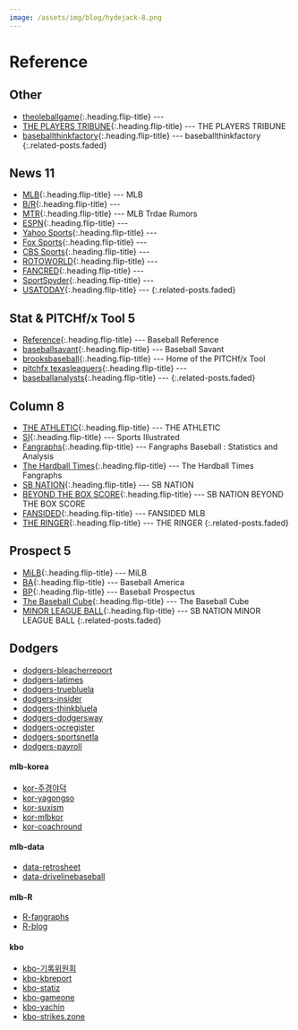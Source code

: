 ```yaml
---
image: /assets/img/blog/hydejack-8.png
---
```


# Reference

## Other
* [theoleballgame]{:.heading.flip-title} ---
* [THE PLAYERS TRIBUNE]{:.heading.flip-title} --- THE PLAYERS TRIBUNE
* [baseballthinkfactory]{:.heading.flip-title} --- baseballthinkfactory
{:.related-posts.faded}

[theoleballgame]: http://www.theoleballgame.com
[THE PLAYERS TRIBUNE]: https://www.theplayerstribune.com/en-us/sports/baseball
[baseballthinkfactory]: http://www.baseballthinkfactory.org/

## News 11
* [MLB]{:.heading.flip-title} --- MLB
* [B/R]{:.heading.flip-title} ---
* [MTR]{:.heading.flip-title} --- MLB Trdae Rumors
* [ESPN]{:.heading.flip-title} ---
* [Yahoo Sports]{:.heading.flip-title} ---
* [Fox Sports]{:.heading.flip-title} ---
* [CBS Sports]{:.heading.flip-title} ---
* [ROTOWORLD]{:.heading.flip-title} ---
* [FANCRED]{:.heading.flip-title} ---
* [SportSpyder]{:.heading.flip-title} ---
* [USATODAY]{:.heading.flip-title} ---
{:.related-posts.faded}

[MLB]: https://www.mlb.com/
[B/R]: http://bleacherreport.com/mlb/
[MTR]: https://www.mlbtraderumors.com/
[ESPN]: http://www.espn.com/mlb/
[Yahoo Sports]: https://sports.yahoo.com/mlb/
[Fox Sports]: http://www.foxsports.com/mlb
[Cbs Sports]: https://www.cbssports.com/mlb/
[rotoworld]: http://www.rotoworld.com/sports/mlb/baseball?ls=roto:mlb:gnav/
[fancred]: https://fancredsports.com/Categories/baseball/
[SportSpyder]: http://sportspyder.com/sports/mlb/news/
[usatoday]: https://www.usatoday.com/sports/mlb/

## Stat & PITCHf/x Tool 5
* [Reference]{:.heading.flip-title} --- Baseball Reference
* [baseballsavant]{:.heading.flip-title} --- Baseball Savant
* [brooksbaseball]{:.heading.flip-title} --- Home of the PITCHf/x Tool
* [pitchfx texasleaguers]{:.heading.flip-title} ---
* [baseballanalysts]{:.heading.flip-title} ---
{:.related-posts.faded}

[reference]: http://www.baseball-reference.com/
[brooksbaseball]: http://www.brooksbaseball.net/
[pitchfx texasleaguers]: http://pitchfx.texasleaguers.com/
[baseballsavant]: https://baseballsavant.mlb.com/about/
[baseballanalysts]: http://baseballanalysts.com/archives/fx_visualizatio_1/

## Column 8
* [THE ATHLETIC]{:.heading.flip-title} --- THE ATHLETIC
* [SI]{:.heading.flip-title} --- Sports Illustrated
* [Fangraphs]{:.heading.flip-title} --- Fangraphs Baseball : Statistics and Analysis
* [The Hardball Times]{:.heading.flip-title} --- The Hardball Times Fangraphs
* [SB NATION]{:.heading.flip-title} --- SB NATION
* [BEYOND THE BOX SCORE]{:.heading.flip-title} --- SB NATION BEYOND THE BOX SCORE
* [FANSIDED]{:.heading.flip-title} --- FANSIDED MLB
* [THE RINGER]{:.heading.flip-title} --- THE RINGER
{:.related-posts.faded}

[THE ATHLETIC]: https://theathletic.com/
[SI]: https://www.si.com/mlb/
[Fangraphs]: https://www.fangraphs.com/
[The Hardball Times]: https://tht.fangraphs.com/
[SB NATION]: https://www.sbnation.com/mlb/
[BEYOND THE BOX SCORE]: https://www.beyondtheboxscore.com/
[FANSIDED]: https://fansided.com/mlb/
[THE RINGER]: https://www.theringer.com/mlb/

## Prospect 5
* [MiLB]{:.heading.flip-title} --- MiLB
* [BA]{:.heading.flip-title} --- Baseball America
* [BP]{:.heading.flip-title} --- Baseball Prospectus
* [The Baseball Cube]{:.heading.flip-title} --- The Baseball Cube
* [MINOR LEAGUE BALL]{:.heading.flip-title} --- SB NATION MINOR LEAGUE BALL
{:.related-posts.faded}

[MiLB]: https://www.milb.com/
[BA]: https://www.baseballamerica.com/
[BP]: https://www.baseballprospectus.com/
[The Baseball Cube]: http://www.thebaseballcube.com/prospects/
[MINOR LEAGUE BALL]: https://www.minorleagueball.com/

## Dodgers 
* [dodgers-bleacherreport]
* [dodgers-latimes]
* [dodgers-truebluela]
* [dodgers-insider]
* [dodgers-thinkbluela]
* [dodgers-dodgersway]
* [dodgers-ocregister]
* [dodgers-sportsnetla]
* [dodgers-payroll]

#### mlb-korea
* [kor-주경야덕]
* [kor-yagongso]
* [kor-suxism]
* [kor-mlbkor]
* [kor-coachround]

#### mlb-data
* [data-retrosheet]
* [data-drivelinebaseball]

#### mlb-R
* [R-fangraphs]
* [R-blog]

#### kbo
* [kbo-기록위원회]
* [kbo-kbreport]
* [kbo-statiz]
* [kbo-gameone]
* [kbo-yachin]
* [kbo-strikes.zone]

[dodgers-bleacherreport]: https://bleacherreport.com/los-angeles-dodgers
[dodgers-latimes]: https://www.latimes.com/sports/dodgers
[dodgers-truebluela]: https://www.truebluela.com/
[dodgers-insider]: https://dodgers.mlblogs.com/
[dodgers-thinkbluela]: http://www.thinkbluela.com/
[dodgers-dodgersway]: https://dodgersway.com/
[dodgers-ocregister]: https://www.ocregister.com/sports/mlb/los-angeles-dodgers/
[dodgers-sportsnetla]: http://www.sportsnetla.com
[dodgers-payroll]: https://www.spotrac.com/mlb/los-angeles-dodgers/payroll/

[kor-주경야덕]: https://post.naver.com/my.nhn?memberNo=25448623
[kor-yagongso]: http://www.yagongso.com/
[kor-suxism]: http://suxism.com/
[kor-mlbkor]: http://mlb.mbcsportsplus.com/#07D0
[kor-coachround]: http://coachround.com/
[kor-kini's Sportugese]: https://kini.kr/

[data-retrosheet]: https://www.retrosheet.org/game.html
[data-drivelinebaseball]: https://www.drivelinebaseball.com/

[R-fangraphs]: https://tht.fangraphs.com/tht-live/importing-data-into-r/
[R-blog]: https://cinema4dr12.tistory.com/1061?category=675738

[kbo-기록위원회]: https://www.koreabaseball.com/About/Committee/RecordRaw.aspx#n103
[kbo-kbreport]: http://www.kbreport.com/main
[kbo-statiz]: http://www.statiz.co.kr/main.php
[kbo-gameone]: http://www.gameone.kr/
[kbo-yachin]: https://yachin.co.kr/
[kbo-strikes.zone]: https://strikes.zone/
